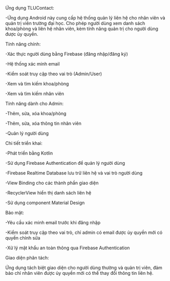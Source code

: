 Ứng dụng TLUContact:

-Ứng dụng Android này cung cấp hệ thống quản lý liên hệ cho nhân viên và quản trị viên trường đại học.
 Cho phép người dùng xem danh sách khoa/phòng và liên hệ nhân viên, kèm tính năng quản trị cho người dùng được ủy quyền.

Tính năng chính:

-Xác thực người dùng bằng Firebase (đăng nhập/đăng ký)

-Hệ thống xác minh email

-Kiểm soát truy cập theo vai trò (Admin/User)

-Xem và tìm kiếm khoa/phòng

-Xem và tìm kiếm nhân viên


Tính năng dành cho Admin:

-Thêm, sửa, xóa khoa/phòng

-Thêm, sửa, xóa thông tin nhân viên

-Quản lý người dùng


Chi tiết triển khai:

-Phát triển bằng Kotlin

-Sử dụng Firebase Authentication để quản lý người dùng

-Firebase Realtime Database lưu trữ liên hệ và vai trò người dùng

-View Binding cho các thành phần giao diện

-RecyclerView hiển thị danh sách liên hệ

-Sử dụng component Material Design


Bảo mật:

-Yêu cầu xác minh email trước khi đăng nhập

-Kiểm soát truy cập theo vai trò, chỉ admin có email được ủy quyền mới có quyền chỉnh sửa

-Xử lý mật khẩu an toàn thông qua Firebase Authentication


Giao diện phân tách:

Ứng dụng tách biệt giao diện cho người dùng thường và quản trị viên, đảm bảo chỉ nhân viên được ủy quyền mới có thể thay đổi thông tin liên hệ.
